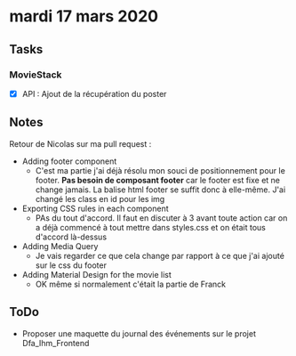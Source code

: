 # mardi 17 mars 2020

## Tasks

### MovieStack

- [x] API : Ajout de la récupération du poster

## Notes

Retour de Nicolas sur ma pull request :

- Adding footer component
  - C'est ma partie j'ai déjà résolu mon souci de positionnement pour le footer. **Pas besoin de composant footer** car le footer est fixe et ne change jamais. La balise html footer se suffit donc à elle-même. J'ai changé les class en id pour les img
- Exporting CSS rules in each component
  - PAs du tout d'accord. Il faut en discuter à 3 avant toute action car on a déjà commencé à tout mettre dans styles.css et on était tous d'accord là-dessus
- Adding Media Query
  - Je vais regarder ce que cela change par rapport à ce que j'ai ajouté sur le css du footer
- Adding Material Design for the movie list
  - OK même si normalement c'était la partie de Franck

## ToDo

- Proposer une maquette du journal des événements sur le projet Dfa_Ihm_Frontend
